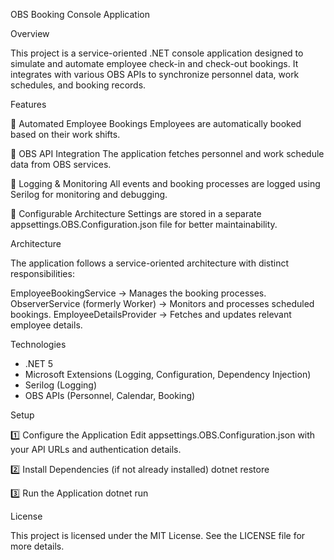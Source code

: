 OBS Booking Console Application


Overview

This project is a service-oriented .NET console application designed to simulate and automate employee check-in and check-out bookings.
It integrates with various OBS APIs to synchronize personnel data, work schedules, and booking records.


Features

🔹 Automated Employee Bookings
Employees are automatically booked based on their work shifts.

🔹 OBS API Integration
The application fetches personnel and work schedule data from OBS services.

🔹 Logging & Monitoring
All events and booking processes are logged using Serilog for monitoring and debugging.

🔹 Configurable Architecture
Settings are stored in a separate appsettings.OBS.Configuration.json file for better maintainability.



Architecture

The application follows a service-oriented architecture with distinct responsibilities:

EmployeeBookingService → Manages the booking processes.
ObserverService (formerly Worker) → Monitors and processes scheduled bookings.
EmployeeDetailsProvider → Fetches and updates relevant employee details.


Technologies

 - .NET 5
 - Microsoft Extensions (Logging, Configuration, Dependency Injection)
 - Serilog (Logging)
 - OBS APIs (Personnel, Calendar, Booking)


Setup

1️⃣ Configure the Application
Edit appsettings.OBS.Configuration.json with your API URLs and authentication details.

2️⃣ Install Dependencies (if not already installed)
 dotnet restore

3️⃣ Run the Application
 dotnet run


License

This project is licensed under the MIT License. See the LICENSE file for more details.

